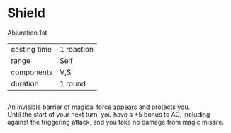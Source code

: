 # Shield

Abjuration 1st

|||
|---|---|
| casting time | 1 reaction |
| range | Self |
| components | V,S |
| duration | 1 round |


##

An invisible barrier of magical force appears and protects you.  
Until the start of your next turn, you have a +5 bonus to AC, including against the triggering attack, and you take no damage from magic missile.

